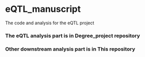 # eQTL_manuscript
The code and analysis for the eQTL project

### The eQTL analysis part is in Degree_project repository
### Other downstream analysis part is in This repository
